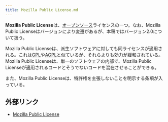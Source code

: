 ```yaml
---
title: Mozilla Public License.md
---
```

<div>

**Mozilla Public License**は、[オープンソース](/%E3%82%AA%E3%83%BC%E3%83%97%E3%83%B3%E3%82%BD%E3%83%BC%E3%82%B9 "オープンソース")ライセンスの一つ。なお、Mozilla Public Licenseはバージョンにより変遷があるが、本稿ではバージョン2.0について扱う。

Mozilla Public Licenseは、派生ソフトウェアに対しても同ライセンスが適用される。これは[GPL](/GNU_General_Public_License "GNU General Public License")や[AGPL](/GNU_Affero_General_Public_License "GNU Affero General Public License")と似ているが、それらよりも効力が緩和されている。Mozilla Public Licenseは、単一のソフトウェアの内部で、Mozilla Public Licenseが適用されるコードとそうでないコードを混在させることができる。

また、Mozilla Public Licenseは、特許権を主張しないことを明示する条項が入っている。

## 外部リンク

-   <a href="https://www.mozilla.org/en-US/MPL/" rel="nofollow">Mozilla Public License</a>

</div>
